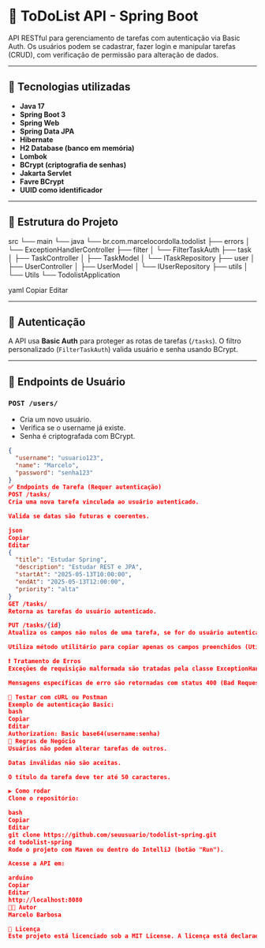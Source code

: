 # 📝 ToDoList API - Spring Boot

API RESTful para gerenciamento de tarefas com autenticação via Basic Auth. Os usuários podem se cadastrar, fazer login e manipular tarefas (CRUD), com verificação de permissão para alteração de dados.

---

## 🚀 Tecnologias utilizadas

- **Java 17**
- **Spring Boot 3**
- **Spring Web**
- **Spring Data JPA**
- **Hibernate**
- **H2 Database (banco em memória)**
- **Lombok**
- **BCrypt (criptografia de senhas)**
- **Jakarta Servlet**
- **Favre BCrypt**
- **UUID como identificador**

---

## 📂 Estrutura do Projeto

src
└── main
└── java
└── br.com.marcelocordolla.todolist
├── errors
│ └── ExceptionHandlerController
├── filter
│ └── FilterTaskAuth
├── task
│ ├── TaskController
│ ├── TaskModel
│ └── ITaskRepository
├── user
│ ├── UserController
│ ├── UserModel
│ └── IUserRepository
├── utils
│ └── Utils
└── TodolistApplication

yaml
Copiar
Editar

---

## 🔐 Autenticação

A API usa **Basic Auth** para proteger as rotas de tarefas (`/tasks`). O filtro personalizado (`FilterTaskAuth`) valida usuário e senha usando BCrypt.

---

## 👤 Endpoints de Usuário

### `POST /users/`

- Cria um novo usuário.
- Verifica se o username já existe.
- Senha é criptografada com BCrypt.

```json
{
  "username": "usuario123",
  "name": "Marcelo",
  "password": "senha123"
}
✅ Endpoints de Tarefa (Requer autenticação)
POST /tasks/
Cria uma nova tarefa vinculada ao usuário autenticado.

Valida se datas são futuras e coerentes.

json
Copiar
Editar
{
  "title": "Estudar Spring",
  "description": "Estudar REST e JPA",
  "startAt": "2025-05-13T10:00:00",
  "endAt": "2025-05-13T12:00:00",
  "priority": "alta"
}
GET /tasks/
Retorna as tarefas do usuário autenticado.

PUT /tasks/{id}
Atualiza os campos não nulos de uma tarefa, se for do usuário autenticado.

Utiliza método utilitário para copiar apenas os campos preenchidos (Utils.copyNonNullProperties()).

❗ Tratamento de Erros
Exceções de requisição malformada são tratadas pela classe ExceptionHandlerController.

Mensagens específicas de erro são retornadas com status 400 (Bad Request).

🧪 Testar com cURL ou Postman
Exemplo de autenticação Basic:
bash
Copiar
Editar
Authorization: Basic base64(username:senha)
🧠 Regras de Negócio
Usuários não podem alterar tarefas de outros.

Datas inválidas não são aceitas.

O título da tarefa deve ter até 50 caracteres.

▶️ Como rodar
Clone o repositório:

bash
Copiar
Editar
git clone https://github.com/seuusuario/todolist-spring.git
cd todolist-spring
Rode o projeto com Maven ou dentro do IntelliJ (botão "Run").

Acesse a API em:

arduino
Copiar
Editar
http://localhost:8080
🧑‍💻 Autor
Marcelo Barbosa

📃 Licença
Este projeto está licenciado sob a MIT License. A licença está declarada no código-fonte do projeto (não é armazenada em banco de dados).